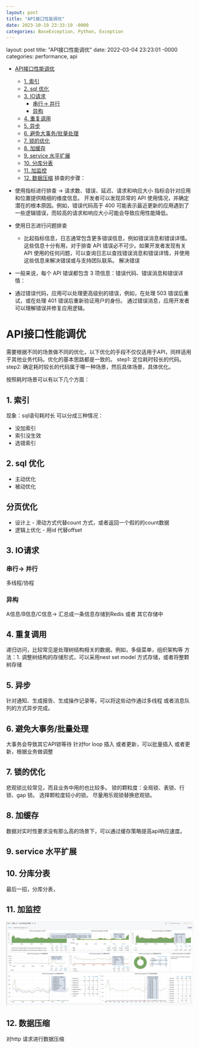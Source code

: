 ```yaml
---
layout: post
title: "API接口性能调优"
date: 2023-10-19 23:33:19 -0000
categories: BaseException, Python, Exception
---
```


layout: post
title: "API接口性能调优"
date: 2022-03-04 23:23:01 -0000
categories: performance, api

- [API接口性能调优](#api接口性能调优)
  - [1. 索引](#1索引)
  - [2. sql 优化](#2-sql优化)
  - [3. IO请求](#3-io请求)
    - [串行-> 并行](#串行并行)
    - [异构](#异构)
  - [4. 重复调用](#4重复调用)
  - [5. 异步](#5异步)
  - [6. 避免大事务/批量处理](#6避免大事务批量处理)
  - [7. 锁的优化](#7锁的优化)
  - [8. 加缓存](#8加缓存)
  - [9. service 水平扩展](#9-service水平扩展)
  - [10. 分库分表](#10分库分表)
  - [11. 加监控](#11加监控)
  - [12. 数据压缩](#12数据压缩)
排查的步骤：
- 使用指标进行排查 -> 请求数、错误、延迟、请求和响应大小
指标会针对应用和位置提供精细的维度信息。
开发者可以发现异常的 API 使用情况，并确定潜在的根本原因。例如，错误代码高于 400 可能表示最近更新的应用遇到了一些逻辑错误，而较高的请求和响应大小可能会导致应用性能降低。
- 使用日志进行问题排查
    - 比起指标信息，日志通常包含更多错误信息，例如错误消息和错误详情。这些信息十分有用，对于排查 API 错误必不可少。如果开发者发现有关 API 使用的任何问题，可以查询日志以查找错误消息和错误详情，并使用这些信息来解决错误或与支持团队联系。
解决错误
 - 一般来说，每个 API 错误都包含 3 项信息：错误代码、错误消息和错误详情：

 - 通过错误代码，应用可以处理更高级别的错误，例如，在处理 503 错误后重试，或在处理 401 错误后重新验证用户的身份。
通过错误消息，应用开发者可以理解错误并修复应用逻辑。

# API接口性能调优
需要根据不同的场景做不同的优化，以下优化的手段不仅仅适用于API，同样适用于其他业务代码。优化的基本思路都是一致的。
step1: 定位耗时较长的代码。
step2: 确定耗时较长的代码属于哪一种场景，然后具体场景，具体优化。

按照耗时场景可以有以下几个方面：
## 1. 索引
现象：sql语句耗时长
可以分成三种情况：
 - 没加索引
 - 索引没生效
 - 选错索引
## 2. sql 优化
 - 主动优化
 - 被动优化
## 分页优化
 - 设计上 - 滑动方式代替count 方式，或者返回一个假的的count数据
 - 逻辑上优化 - 用id 代替offset

## 3. IO请求
### 串行-> 并行
多线程/协程
### 异构
 A信息/B信息/C信息-> 汇总成一条信息存储到Redis 或者 其它存储中
## 4. 重复调用
 递归访问，比较常见是处理树结构相关的数据。例如，多级菜单，组织架构等
 方法：1. 调整树结构的存储形式，可以采用nest set model 方式存储，或者将整颗树存储

## 5. 异步
针对通知、生成报告、生成操作记录等，可以将这些动作通过多线程 或者消息队列的方式异步完成。
## 6. 避免大事务/批量处理
大事务会导致其它API锁等待
针对for loop 插入 或者更新，可以批量插入 或者更新，根据业务做调整
## 7. 锁的优化
悲观锁比较常见，而且业务中用的也比较多。
锁的颗粒度：全局锁、表锁、行锁、gap 锁。
选择颗粒度较小的锁。
尽量用乐观锁替换悲观锁。

## 8. 加缓存
数据对实时性要求没有那么高的场景下，可以通过缓存策略提高api响应速度。
## 9. service 水平扩展
## 10. 分库分表
最后一招，分库分表，
## 11. 加监控
![](media/16494757826164/16632335760891.jpg)

## 12. 数据压缩
对http 请求进行数据压缩